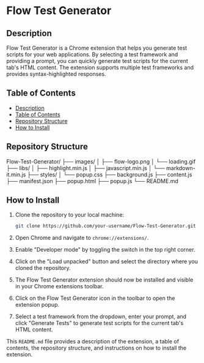 # Flow Test Generator

## Description

Flow Test Generator is a Chrome extension that helps you generate test scripts for your web applications. By selecting a test framework and providing a prompt, you can quickly generate test scripts for the current tab's HTML content. The extension supports multiple test frameworks and provides syntax-highlighted responses.

## Table of Contents

- [Description](#description)
- [Table of Contents](#table-of-contents)
- [Repository Structure](#repository-structure)
- [How to Install](#how-to-install)

## Repository Structure

Flow-Test-Generator/
├── images/
│ ├── flow-logo.png
│ └── loading.gif
├── libs/
│ ├── highlight.min.js
│ ├── javascript.min.js
│ └── markdown-it.min.js
├── styles/
│ └── popup.css
├── background.js
├── content.js
├── manifest.json
├── popup.html
├── popup.js
└── README.md

## How to Install

1. Clone the repository to your local machine:

   ```sh
   git clone https://github.com/your-username/Flow-Test-Generator.git
   ```

2. Open Chrome and navigate to `chrome://extensions/`.
3. Enable "Developer mode" by toggling the switch in the top right corner.
4. Click on the "Load unpacked" button and select the directory where you cloned the repository.
5. The Flow Test Generator extension should now be installed and visible in your Chrome extensions toolbar.
6. Click on the Flow Test Generator icon in the toolbar to open the extension popup.
7. Select a test framework from the dropdown, enter your prompt, and click "Generate Tests" to generate test scripts for the current tab's HTML content.

This `README.md` file provides a description of the extension, a table of contents, the repository structure, and instructions on how to install the extension.
